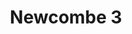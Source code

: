 ---
title: 'Newcombe 3'
description: ''
credit: 'Place Holder'
style: ''
project: 'Newcombe'
type: 'photo'
pathToImage: '/gallery/newcombe-3.jpg'
alt: 'Newcombe 3'
width: 2160
height: 1425
...